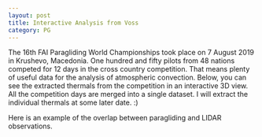 ```yaml
---
layout: post
title: Interactive Analysis from Voss
category: PG
---
```



The 16th FAI Paragliding World Championships took place on 7 August 2019 in Krushevo, Macedonia. One hundred and fifty pilots from 48 nations competed for 12 days in the cross country competition. That means plenty of useful data for the analysis of atmospheric convection. Below, you can see the extracted thermals from the competition in an interactive 3D view. All the competition days are merged into a single dataset. I will extract the individual thermals at some later date. :) 


<style>
  /* @import url({{ site.baseurl }}public/css/bucket.css); */
</style>
<!-- <div id="cesiumContainer" class="fullSize"></div> -->

<div id="cesiumContainer" ></div>
<!-- <div id="loadingOverlay">
  <h1>Loading...</h1>
</div> -->

<div id="toolbar"></div>
<div id='bottomContainer '></div>


Here is an example of the overlap between paragliding and LIDAR observations.


<script>

Cesium.Ion.defaultAccessToken = "eyJhbGciOiJIUzI1NiIsInR5cCI6IkpXVCJ9.eyJqdGkiOiJlNmI4NWRhZS05YzY2LTQ1NmYtYmQwMy0zZmY1N2EzNGI1ZjIiLCJpZCI6MzQ0NzIsImlhdCI6MTYwMDM0NTcxM30.ts9JCT1i27azCt9oix_rMb4hzBhdGBeUdn7tgRHZunU";

const worldTerrain = Cesium.createWorldTerrain({
  requestWaterMask: true,
  requestVertexNormals: true,
});

const viewer = new Cesium.Viewer("cesiumContainer", {
  homeButton: false,
  infoBox: false,
  imageryLayers: true,
  projectionPicker: false,
  geocoder: false,
  sceneModePicker: false,
  terrainProvider: worldTerrain,
  bottomContainer: 'bottomContainer',
  fullscreenElement: 'cesiumContainer',
});

const start = Cesium.JulianDate.fromIso8601("2022-06-06T10:26:16Z");
const stop = Cesium.JulianDate.fromIso8601("2022-06-06T11:00:00Z");
    
viewer.clock.startTime = start.clone();
viewer.clock.stopTime = stop.clone();
viewer.clock.currentTime = start.clone();
viewer.clock.clockRange = Cesium.ClockRange.CLAMPED;
viewer.timeline.zoomTo(start, stop);

const thermal = [{"time":"2022-06-06T10:26:28.000Z","latitude":60.6387166667,"longitude":6.4073,"altitude":629.0,"vario":0.6314818946},{"time":"2022-06-06T10:26:29.000Z","latitude":60.6387333333,"longitude":6.4074333333,"altitude":630.0,"vario":0.7258938849},{"time":"2022-06-06T10:26:30.000Z","latitude":60.6387,"longitude":6.4075833333,"altitude":631.0,"vario":0.8077397356},{"time":"2022-06-06T10:26:31.000Z","latitude":60.63865,"longitude":6.40765,"altitude":632.0,"vario":0.8752869486},{"time":"2022-06-06T10:26:32.000Z","latitude":60.6385666667,"longitude":6.40765,"altitude":633.0,"vario":0.9275178068},{"time":"2022-06-06T10:26:33.000Z","latitude":60.6385,"longitude":6.4076,"altitude":634.0,"vario":0.9638707902},{"time":"2022-06-06T10:26:34.000Z","latitude":60.6384333333,"longitude":6.4074666667,"altitude":635.0,"vario":0.9841243122},{"time":"2022-06-06T10:26:35.000Z","latitude":60.6384,"longitude":6.4073333333,"altitude":636.0,"vario":0.9882796186},{"time":"2022-06-06T10:26:36.000Z","latitude":60.6383833333,"longitude":6.4071833333,"altitude":637.0,"vario":0.9766477189},{"time":"2022-06-06T10:26:37.000Z","latitude":60.6384,"longitude":6.4070333333,"altitude":639.0,"vario":0.9500344114},{"time":"2022-06-06T10:26:38.000Z","latitude":60.6384,"longitude":6.4068666667,"altitude":640.0,"vario":0.9098721787},{"time":"2022-06-06T10:26:39.000Z","latitude":60.6383666667,"longitude":6.40675,"altitude":641.0,"vario":0.8584201819},{"time":"2022-06-06T10:26:40.000Z","latitude":60.6383166667,"longitude":6.4067,"altitude":643.0,"vario":0.7987821071},{"time":"2022-06-06T10:26:41.000Z","latitude":60.63825,"longitude":6.4067,"altitude":643.0,"vario":0.7346594498},{"time":"2022-06-06T10:26:42.000Z","latitude":60.6381833333,"longitude":6.4067666667,"altitude":644.0,"vario":0.6701228786},{"time":"2022-06-06T10:26:43.000Z","latitude":60.6381333333,"longitude":6.40685,"altitude":644.0,"vario":0.6092269123},{"time":"2022-06-06T10:26:44.000Z","latitude":60.6381166667,"longitude":6.4069833333,"altitude":644.0,"vario":0.5555889628},{"time":"2022-06-06T10:26:45.000Z","latitude":60.6381333333,"longitude":6.4071333333,"altitude":645.0,"vario":0.5120731543},{"time":"2022-06-06T10:26:46.000Z","latitude":60.6381666667,"longitude":6.4073,"altitude":645.0,"vario":0.4805423525},{"time":"2022-06-06T10:26:47.000Z","latitude":60.6382333333,"longitude":6.4074333333,"altitude":645.0,"vario":0.4618460979},{"time":"2022-06-06T10:26:48.000Z","latitude":60.6383333333,"longitude":6.4074833333,"altitude":645.0,"vario":0.4559005348},{"time":"2022-06-06T10:26:49.000Z","latitude":60.6384166667,"longitude":6.4074666667,"altitude":646.0,"vario":0.4618708429},{"time":"2022-06-06T10:26:50.000Z","latitude":60.6385,"longitude":6.4073833333,"altitude":646.0,"vario":0.4784546262},{"time":"2022-06-06T10:26:51.000Z","latitude":60.6385666667,"longitude":6.4072666667,"altitude":646.0,"vario":0.5041215073},{"time":"2022-06-06T10:26:52.000Z","latitude":60.6386166667,"longitude":6.4070833333,"altitude":647.0,"vario":0.5373627974},{"time":"2022-06-06T10:26:53.000Z","latitude":60.6386166667,"longitude":6.4069166667,"altitude":648.0,"vario":0.5767919445},{"time":"2022-06-06T10:26:54.000Z","latitude":60.6386,"longitude":6.4067333333,"altitude":648.0,"vario":0.6211440177},{"time":"2022-06-06T10:26:55.000Z","latitude":60.63855,"longitude":6.4066166667,"altitude":649.0,"vario":0.6692211861},{"time":"2022-06-06T10:26:56.000Z","latitude":60.6385,"longitude":6.4065333333,"altitude":649.0,"vario":0.7196944646},{"time":"2022-06-06T10:26:57.000Z","latitude":60.6384333333,"longitude":6.4065166667,"altitude":650.0,"vario":0.77098187},{"time":"2022-06-06T10:26:58.000Z","latitude":60.6383666667,"longitude":6.4065166667,"altitude":651.0,"vario":0.8211498148},{"time":"2022-06-06T10:26:59.000Z","latitude":60.6383166667,"longitude":6.4065833333,"altitude":651.0,"vario":0.8678239869},{"time":"2022-06-06T10:27:00.000Z","latitude":60.6383,"longitude":6.4067166667,"altitude":652.0,"vario":0.9082557844},{"time":"2022-06-06T10:27:01.000Z","latitude":60.6383,"longitude":6.4069,"altitude":654.0,"vario":0.9395509272},{"time":"2022-06-06T10:27:02.000Z","latitude":60.6383166667,"longitude":6.40705,"altitude":655.0,"vario":0.9588704782},{"time":"2022-06-06T10:27:03.000Z","latitude":60.6383666667,"longitude":6.4072,"altitude":656.0,"vario":0.9638026884},{"time":"2022-06-06T10:27:04.000Z","latitude":60.63845,"longitude":6.4073,"altitude":657.0,"vario":0.9527613332},{"time":"2022-06-06T10:27:05.000Z","latitude":60.6385166667,"longitude":6.4073666667,"altitude":658.0,"vario":0.9253356706},{"time":"2022-06-06T10:27:06.000Z","latitude":60.6386,"longitude":6.40735,"altitude":660.0,"vario":0.8826965179},{"time":"2022-06-06T10:27:07.000Z","latitude":60.6386833333,"longitude":6.4072833333,"altitude":661.0,"vario":0.8277130075},{"time":"2022-06-06T10:27:08.000Z","latitude":60.63875,"longitude":6.4071666667,"altitude":662.0,"vario":0.7649613701},{"time":"2022-06-06T10:27:09.000Z","latitude":60.6388,"longitude":6.4070166667,"altitude":663.0,"vario":0.700527666},{"time":"2022-06-06T10:27:10.000Z","latitude":60.6388166667,"longitude":6.4068666667,"altitude":664.0,"vario":0.6415085629},{"time":"2022-06-06T10:27:11.000Z","latitude":60.6388166667,"longitude":6.4067,"altitude":665.0,"vario":0.5953034565},{"time":"2022-06-06T10:27:12.000Z","latitude":60.6388,"longitude":6.4065666667,"altitude":664.0,"vario":0.5687908749},{"time":"2022-06-06T10:27:13.000Z","latitude":60.6387666667,"longitude":6.4064333333,"altitude":664.0,"vario":0.5675699375},{"time":"2022-06-06T10:27:14.000Z","latitude":60.6387166667,"longitude":6.4063333333,"altitude":663.0,"vario":0.5952744394},{"time":"2022-06-06T10:27:15.000Z","latitude":60.63865,"longitude":6.4063,"altitude":663.0,"vario":0.6531442671},{"time":"2022-06-06T10:27:16.000Z","latitude":60.6385833333,"longitude":6.40635,"altitude":664.0,"vario":0.7399309667},{"time":"2022-06-06T10:27:17.000Z","latitude":60.6385666667,"longitude":6.4064666667,"altitude":664.0,"vario":0.8520335604},{"time":"2022-06-06T10:27:18.000Z","latitude":60.6385333333,"longitude":6.4066166667,"altitude":665.0,"vario":0.9839136535},{"time":"2022-06-06T10:27:19.000Z","latitude":60.6385333333,"longitude":6.4067833333,"altitude":666.0,"vario":1.1287209857},{"time":"2022-06-06T10:27:20.000Z","latitude":60.63855,"longitude":6.4069833333,"altitude":667.0,"vario":1.2788987674},{"time":"2022-06-06T10:27:21.000Z","latitude":60.6386,"longitude":6.4071333333,"altitude":668.0,"vario":1.4268603767},{"time":"2022-06-06T10:27:22.000Z","latitude":60.6386666667,"longitude":6.40725,"altitude":670.0,"vario":1.5656589616},{"time":"2022-06-06T10:27:23.000Z","latitude":60.6387666667,"longitude":6.4072833333,"altitude":672.0,"vario":1.689429576},{"time":"2022-06-06T10:27:24.000Z","latitude":60.6388333333,"longitude":6.4072333333,"altitude":675.0,"vario":1.79378834},{"time":"2022-06-06T10:27:25.000Z","latitude":60.6389,"longitude":6.4071166667,"altitude":677.0,"vario":1.8761069652},{"time":"2022-06-06T10:27:26.000Z","latitude":60.63895,"longitude":6.40695,"altitude":679.0,"vario":1.9354967297},{"time":"2022-06-06T10:27:27.000Z","latitude":60.63895,"longitude":6.4067833333,"altitude":682.0,"vario":1.9726549717},{"time":"2022-06-06T10:27:28.000Z","latitude":60.63895,"longitude":6.4066333333,"altitude":684.0,"vario":1.9895624343},{"time":"2022-06-06T10:27:29.000Z","latitude":60.6389166667,"longitude":6.4064833333,"altitude":686.0,"vario":1.989032133},{"time":"2022-06-06T10:27:30.000Z","latitude":60.6388666667,"longitude":6.40635,"altitude":688.0,"vario":1.9742825459},{"time":"2022-06-06T10:27:31.000Z","latitude":60.6388166667,"longitude":6.4062833333,"altitude":690.0,"vario":1.9484365283},{"time":"2022-06-06T10:27:32.000Z","latitude":60.63875,"longitude":6.4063333333,"altitude":692.0,"vario":1.914108677},{"time":"2022-06-06T10:27:33.000Z","latitude":60.6386833333,"longitude":6.4064333333,"altitude":694.0,"vario":1.8731862237},{"time":"2022-06-06T10:27:34.000Z","latitude":60.6386666667,"longitude":6.4065833333,"altitude":696.0,"vario":1.8267103198},{"time":"2022-06-06T10:27:35.000Z","latitude":60.6386666667,"longitude":6.4067666667,"altitude":697.0,"vario":1.7749943018},{"time":"2022-06-06T10:27:36.000Z","latitude":60.6386833333,"longitude":6.4069333333,"altitude":699.0,"vario":1.7179208252},{"time":"2022-06-06T10:27:37.000Z","latitude":60.63875,"longitude":6.4070833333,"altitude":701.0,"vario":1.6554398828},{"time":"2022-06-06T10:27:38.000Z","latitude":60.6388333333,"longitude":6.4072333333,"altitude":703.0,"vario":1.5880526537},{"time":"2022-06-06T10:27:39.000Z","latitude":60.6389166667,"longitude":6.4073166667,"altitude":704.0,"vario":1.5173120472},{"time":"2022-06-06T10:27:40.000Z","latitude":60.639,"longitude":6.4073333333,"altitude":706.0,"vario":1.4462008074},{"time":"2022-06-06T10:27:41.000Z","latitude":60.6390833333,"longitude":6.40725,"altitude":708.0,"vario":1.3790835334},{"time":"2022-06-06T10:27:42.000Z","latitude":60.6391333333,"longitude":6.4071166667,"altitude":710.0,"vario":1.3213966307},{"time":"2022-06-06T10:27:43.000Z","latitude":60.6391666667,"longitude":6.4069,"altitude":712.0,"vario":1.2790305195},{"time":"2022-06-06T10:27:44.000Z","latitude":60.6391833333,"longitude":6.4066666667,"altitude":712.0,"vario":1.2573857213},{"time":"2022-06-06T10:27:45.000Z","latitude":60.6391833333,"longitude":6.4064333333,"altitude":711.0,"vario":1.2604616197},{"time":"2022-06-06T10:27:46.000Z","latitude":60.6391666667,"longitude":6.4062333333,"altitude":711.0,"vario":1.2901484646},{"time":"2022-06-06T10:27:47.000Z","latitude":60.6391333333,"longitude":6.4060833333,"altitude":712.0,"vario":1.3457702493},{"time":"2022-06-06T10:27:48.000Z","latitude":60.6390833333,"longitude":6.40595,"altitude":713.0,"vario":1.4241892358},{"time":"2022-06-06T10:27:49.000Z","latitude":60.6390166667,"longitude":6.40585,"altitude":715.0,"vario":1.5202034932},{"time":"2022-06-06T10:27:50.000Z","latitude":60.6389666667,"longitude":6.4057833333,"altitude":716.0,"vario":1.6272433011},{"time":"2022-06-06T10:27:51.000Z","latitude":60.6388833333,"longitude":6.4057833333,"altitude":719.0,"vario":1.7383175274},{"time":"2022-06-06T10:27:52.000Z","latitude":60.6388166667,"longitude":6.4058166667,"altitude":721.0,"vario":1.8467620106},{"time":"2022-06-06T10:27:53.000Z","latitude":60.6387666667,"longitude":6.40585,"altitude":722.0,"vario":1.9468361879},{"time":"2022-06-06T10:27:54.000Z","latitude":60.6387,"longitude":6.40595,"altitude":725.0,"vario":2.0341086771},{"time":"2022-06-06T10:27:55.000Z","latitude":60.63865,"longitude":6.4060833333,"altitude":727.0,"vario":2.1055692418},{"time":"2022-06-06T10:27:56.000Z","latitude":60.6386333333,"longitude":6.40625,"altitude":730.0,"vario":2.1595604858},{"time":"2022-06-06T10:27:57.000Z","latitude":60.6386666667,"longitude":6.4064333333,"altitude":732.0,"vario":2.1956183799},{"time":"2022-06-06T10:27:58.000Z","latitude":60.6387166667,"longitude":6.4066,"altitude":735.0,"vario":2.2142626125},{"time":"2022-06-06T10:27:59.000Z","latitude":60.6388,"longitude":6.4067666667,"altitude":737.0,"vario":2.2167713265},{"time":"2022-06-06T10:28:00.000Z","latitude":60.6388666667,"longitude":6.4068666667,"altitude":739.0,"vario":2.2049717},{"time":"2022-06-06T10:28:01.000Z","latitude":60.6389333333,"longitude":6.4069333333,"altitude":742.0,"vario":2.1810664251},{"time":"2022-06-06T10:28:02.000Z","latitude":60.6390166667,"longitude":6.4069833333,"altitude":744.0,"vario":2.1474453878},{"time":"2022-06-06T10:28:03.000Z","latitude":60.6391,"longitude":6.407,"altitude":746.0,"vario":2.1064741269},{"time":"2022-06-06T10:28:04.000Z","latitude":60.6391833333,"longitude":6.4069666667,"altitude":749.0,"vario":2.0602495973},{"time":"2022-06-06T10:28:05.000Z","latitude":60.6392833333,"longitude":6.4068833333,"altitude":751.0,"vario":2.0103587057},{"time":"2022-06-06T10:28:06.000Z","latitude":60.6393333333,"longitude":6.40675,"altitude":752.0,"vario":1.9576807014},{"time":"2022-06-06T10:28:07.000Z","latitude":60.6393666667,"longitude":6.4065666667,"altitude":754.0,"vario":1.9023121046},{"time":"2022-06-06T10:28:08.000Z","latitude":60.6393666667,"longitude":6.40635,"altitude":755.0,"vario":1.8436394966},{"time":"2022-06-06T10:28:09.000Z","latitude":60.6393333333,"longitude":6.40615,"altitude":758.0,"vario":1.7805724213},{"time":"2022-06-06T10:28:10.000Z","latitude":60.6392666667,"longitude":6.4059833333,"altitude":760.0,"vario":1.711974441},{"time":"2022-06-06T10:28:11.000Z","latitude":60.6391833333,"longitude":6.4058833333,"altitude":761.0,"vario":1.6371490563},{"time":"2022-06-06T10:28:12.000Z","latitude":60.6391,"longitude":6.40585,"altitude":763.0,"vario":1.5564144258},{"time":"2022-06-06T10:28:13.000Z","latitude":60.6390333333,"longitude":6.4059,"altitude":765.0,"vario":1.4715133382},{"time":"2022-06-06T10:28:14.000Z","latitude":60.6389833333,"longitude":6.4060333333,"altitude":767.0,"vario":1.3856595908},{"time":"2022-06-06T10:28:15.000Z","latitude":60.63895,"longitude":6.4061666667,"altitude":769.0,"vario":1.3034878332},{"time":"2022-06-06T10:28:16.000Z","latitude":60.6389666667,"longitude":6.4063166667,"altitude":770.0,"vario":1.2305044968},{"time":"2022-06-06T10:28:17.000Z","latitude":60.639,"longitude":6.4064666667,"altitude":771.0,"vario":1.1722896184},{"time":"2022-06-06T10:28:18.000Z","latitude":60.63905,"longitude":6.4065833333,"altitude":771.0,"vario":1.1337179693},{"time":"2022-06-06T10:28:19.000Z","latitude":60.6391333333,"longitude":6.4066166667,"altitude":771.0,"vario":1.1181502233},{"time":"2022-06-06T10:28:20.000Z","latitude":60.6392166667,"longitude":6.4065666667,"altitude":771.0,"vario":1.1269236207},{"time":"2022-06-06T10:28:21.000Z","latitude":60.6392666667,"longitude":6.4065,"altitude":772.0,"vario":1.1591724604},{"time":"2022-06-06T10:28:22.000Z","latitude":60.6393333333,"longitude":6.4064833333,"altitude":773.0,"vario":1.2121100103},{"time":"2022-06-06T10:28:23.000Z","latitude":60.6394166667,"longitude":6.40645,"altitude":774.0,"vario":1.2815537038},{"time":"2022-06-06T10:28:24.000Z","latitude":60.6394833333,"longitude":6.4064,"altitude":776.0,"vario":1.3626003907},{"time":"2022-06-06T10:28:25.000Z","latitude":60.63955,"longitude":6.4063,"altitude":777.0,"vario":1.4503941723},{"time":"2022-06-06T10:28:26.000Z","latitude":60.6396,"longitude":6.4061666667,"altitude":779.0,"vario":1.5407414627},{"time":"2022-06-06T10:28:27.000Z","latitude":60.6396166667,"longitude":6.4060166667,"altitude":781.0,"vario":1.6304285301},{"time":"2022-06-06T10:28:28.000Z","latitude":60.6396333333,"longitude":6.4058666667,"altitude":783.0,"vario":1.7174120254},{"time":"2022-06-06T10:28:29.000Z","latitude":60.6396,"longitude":6.4057,"altitude":784.0,"vario":1.8006596154},{"time":"2022-06-06T10:28:30.000Z","latitude":60.6395666667,"longitude":6.4055333333,"altitude":786.0,"vario":1.8799217828},{"time":"2022-06-06T10:28:31.000Z","latitude":60.6395,"longitude":6.4054333333,"altitude":788.0,"vario":1.955441619},{"time":"2022-06-06T10:28:32.000Z","latitude":60.6394166667,"longitude":6.4054,"altitude":790.0,"vario":2.027572339},{"time":"2022-06-06T10:28:33.000Z","latitude":60.63935,"longitude":6.4054833333,"altitude":792.0,"vario":2.096616375},{"time":"2022-06-06T10:28:34.000Z","latitude":60.6393166667,"longitude":6.4056166667,"altitude":795.0,"vario":2.1626385365},{"time":"2022-06-06T10:28:35.000Z","latitude":60.6393166667,"longitude":6.4057833333,"altitude":796.0,"vario":2.2254295809},{"time":"2022-06-06T10:28:36.000Z","latitude":60.63935,"longitude":6.4059333333,"altitude":799.0,"vario":2.2845768384},{"time":"2022-06-06T10:28:37.000Z","latitude":60.6394,"longitude":6.4060666667,"altitude":801.0,"vario":2.3395216281},{"time":"2022-06-06T10:28:38.000Z","latitude":60.6394666667,"longitude":6.4061166667,"altitude":803.0,"vario":2.3896889689},{"time":"2022-06-06T10:28:39.000Z","latitude":60.6395333333,"longitude":6.4060666667,"altitude":806.0,"vario":2.4346383863},{"time":"2022-06-06T10:28:40.000Z","latitude":60.6396,"longitude":6.4059333333,"altitude":809.0,"vario":2.4741267545},{"time":"2022-06-06T10:28:41.000Z","latitude":60.63965,"longitude":6.40575,"altitude":812.0,"vario":2.5081355347},{"time":"2022-06-06T10:28:42.000Z","latitude":60.6396666667,"longitude":6.4055666667,"altitude":814.0,"vario":2.5368375499},{"time":"2022-06-06T10:28:43.000Z","latitude":60.6396333333,"longitude":6.4054,"altitude":816.0,"vario":2.5604752113},{"time":"2022-06-06T10:28:44.000Z","latitude":60.6395833333,"longitude":6.4052666667,"altitude":819.0,"vario":2.5792188198},{"time":"2022-06-06T10:28:45.000Z","latitude":60.6395166667,"longitude":6.4051666667,"altitude":822.0,"vario":2.5931058539},{"time":"2022-06-06T10:28:46.000Z","latitude":60.6394333333,"longitude":6.4050833333,"altitude":824.0,"vario":2.6018928944},{"time":"2022-06-06T10:28:47.000Z","latitude":60.6393666667,"longitude":6.4050666667,"altitude":827.0,"vario":2.6050491997},{"time":"2022-06-06T10:28:48.000Z","latitude":60.6392833333,"longitude":6.4051166667,"altitude":829.0,"vario":2.6018237837},{"time":"2022-06-06T10:28:49.000Z","latitude":60.6392,"longitude":6.4051833333,"altitude":833.0,"vario":2.5912613879},{"time":"2022-06-06T10:28:50.000Z","latitude":60.6391333333,"longitude":6.4052833333,"altitude":835.0,"vario":2.5723322326},{"time":"2022-06-06T10:28:51.000Z","latitude":60.6390833333,"longitude":6.4054,"altitude":838.0,"vario":2.5440729686},{"time":"2022-06-06T10:28:52.000Z","latitude":60.6390833333,"longitude":6.4055333333,"altitude":840.0,"vario":2.505773945},{"time":"2022-06-06T10:28:53.000Z","latitude":60.6390833333,"longitude":6.4057333333,"altitude":843.0,"vario":2.4571775419},{"time":"2022-06-06T10:28:54.000Z","latitude":60.6391333333,"longitude":6.40585,"altitude":846.0,"vario":2.3988114445},{"time":"2022-06-06T10:28:55.000Z","latitude":60.6391833333,"longitude":6.40595,"altitude":848.0,"vario":2.3322944945},{"time":"2022-06-06T10:28:56.000Z","latitude":60.6392333333,"longitude":6.406,"altitude":850.0,"vario":2.2604850991},{"time":"2022-06-06T10:28:57.000Z","latitude":60.6393,"longitude":6.406,"altitude":853.0,"vario":2.1876849938},{"time":"2022-06-06T10:28:58.000Z","latitude":60.6393833333,"longitude":6.4059333333,"altitude":856.0,"vario":2.1195395344},{"time":"2022-06-06T10:28:59.000Z","latitude":60.63945,"longitude":6.4058333333,"altitude":858.0,"vario":2.0625953682},{"time":"2022-06-06T10:29:00.000Z","latitude":60.6395166667,"longitude":6.4057,"altitude":860.0,"vario":2.023669857},{"time":"2022-06-06T10:29:01.000Z","latitude":60.63955,"longitude":6.4055,"altitude":861.0,"vario":2.0089885415},{"time":"2022-06-06T10:29:02.000Z","latitude":60.6395666667,"longitude":6.4053,"altitude":862.0,"vario":2.0232345146},{"time":"2022-06-06T10:29:03.000Z","latitude":60.6395166667,"longitude":6.4051,"altitude":863.0,"vario":2.0687687397},{"time":"2022-06-06T10:29:04.000Z","latitude":60.6394666667,"longitude":6.4049333333,"altitude":864.0,"vario":2.1451390794},{"time":"2022-06-06T10:29:05.000Z","latitude":60.6394,"longitude":6.4048666667,"altitude":865.0,"vario":2.2489328157},{"time":"2022-06-06T10:29:06.000Z","latitude":60.6393166667,"longitude":6.4048666667,"altitude":868.0,"vario":2.3741870999},{"time":"2022-06-06T10:29:07.000Z","latitude":60.63925,"longitude":6.40495,"altitude":870.0,"vario":2.5131273092},{"time":"2022-06-06T10:29:08.000Z","latitude":60.6391833333,"longitude":6.4050666667,"altitude":873.0,"vario":2.6571545941},{"time":"2022-06-06T10:29:09.000Z","latitude":60.63915,"longitude":6.4051833333,"altitude":876.0,"vario":2.7979050996},{"time":"2022-06-06T10:29:10.000Z","latitude":60.6391333333,"longitude":6.4053,"altitude":879.0,"vario":2.9282486827},{"time":"2022-06-06T10:29:11.000Z","latitude":60.63915,"longitude":6.4054333333,"altitude":883.0,"vario":3.0429435777},{"time":"2022-06-06T10:29:12.000Z","latitude":60.6391833333,"longitude":6.4055833333,"altitude":887.0,"vario":3.1390321885},{"time":"2022-06-06T10:29:13.000Z","latitude":60.6392333333,"longitude":6.4057,"altitude":891.0,"vario":3.2158579115},{"time":"2022-06-06T10:29:14.000Z","latitude":60.6393,"longitude":6.40575,"altitude":893.0,"vario":3.2747048882},{"time":"2022-06-06T10:29:15.000Z","latitude":60.6393833333,"longitude":6.4057333333,"altitude":897.0,"vario":3.3183493701},{"time":"2022-06-06T10:29:16.000Z","latitude":60.6394666667,"longitude":6.40565,"altitude":901.0,"vario":3.3503341551},{"time":"2022-06-06T10:29:17.000Z","latitude":60.6395333333,"longitude":6.4055,"altitude":904.0,"vario":3.3743089183},{"time":"2022-06-06T10:29:18.000Z","latitude":60.6395666667,"longitude":6.4053166667,"altitude":907.0,"vario":3.3934691038},{"time":"2022-06-06T10:29:19.000Z","latitude":60.63955,"longitude":6.4051166667,"altitude":910.0,"vario":3.4100695927},{"time":"2022-06-06T10:29:20.000Z","latitude":60.6395,"longitude":6.4049666667,"altitude":914.0,"vario":3.425116762},{"time":"2022-06-06T10:29:21.000Z","latitude":60.6394333333,"longitude":6.4048666667,"altitude":917.0,"vario":3.4382897086},{"time":"2022-06-06T10:29:22.000Z","latitude":60.6393666667,"longitude":6.4048,"altitude":921.0,"vario":3.4480050556},{"time":"2022-06-06T10:29:23.000Z","latitude":60.6392666667,"longitude":6.4048,"altitude":923.0,"vario":3.4516542753},{"time":"2022-06-06T10:29:24.000Z","latitude":60.6392,"longitude":6.4048666667,"altitude":927.0,"vario":3.4460735852},{"time":"2022-06-06T10:29:25.000Z","latitude":60.6391666667,"longitude":6.4049666667,"altitude":932.0,"vario":3.4280910912},{"time":"2022-06-06T10:29:26.000Z","latitude":60.63915,"longitude":6.4051166667,"altitude":935.0,"vario":3.395139613},{"time":"2022-06-06T10:29:27.000Z","latitude":60.63915,"longitude":6.4052666667,"altitude":938.0,"vario":3.3459502395},{"time":"2022-06-06T10:29:28.000Z","latitude":60.6391666667,"longitude":6.4054,"altitude":942.0,"vario":3.2810269795},{"time":"2022-06-06T10:29:29.000Z","latitude":60.6392166667,"longitude":6.4054833333,"altitude":946.0,"vario":3.2029575702},{"time":"2022-06-06T10:29:30.000Z","latitude":60.6392666667,"longitude":6.4055333333,"altitude":950.0,"vario":3.1164527148},{"time":"2022-06-06T10:29:31.000Z","latitude":60.63935,"longitude":6.4055333333,"altitude":954.0,"vario":3.027900598},{"time":"2022-06-06T10:29:32.000Z","latitude":60.6394333333,"longitude":6.4054833333,"altitude":956.0,"vario":2.9446506415},{"time":"2022-06-06T10:29:33.000Z","latitude":60.6395,"longitude":6.4053833333,"altitude":959.0,"vario":2.8739911738},{"time":"2022-06-06T10:29:34.000Z","latitude":60.6395666667,"longitude":6.4052166667,"altitude":961.0,"vario":2.822091134},{"time":"2022-06-06T10:29:35.000Z","latitude":60.6396,"longitude":6.4050166667,"altitude":962.0,"vario":2.7930133277},{"time":"2022-06-06T10:29:36.000Z","latitude":60.6395833333,"longitude":6.4048333333,"altitude":964.0,"vario":2.7881162024},{"time":"2022-06-06T10:29:37.000Z","latitude":60.6395333333,"longitude":6.4046666667,"altitude":966.0,"vario":2.8059370347},{"time":"2022-06-06T10:29:38.000Z","latitude":60.6394666667,"longitude":6.40455,"altitude":969.0,"vario":2.8424399069},{"time":"2022-06-06T10:29:39.000Z","latitude":60.6393833333,"longitude":6.4045,"altitude":972.0,"vario":2.8917661569},{"time":"2022-06-06T10:29:40.000Z","latitude":60.6393,"longitude":6.4044666667,"altitude":975.0,"vario":2.9471954815},{"time":"2022-06-06T10:29:41.000Z","latitude":60.6392166667,"longitude":6.4044333333,"altitude":978.0,"vario":3.0021542268},{"time":"2022-06-06T10:29:42.000Z","latitude":60.63915,"longitude":6.4044,"altitude":982.0,"vario":3.0509859039},{"time":"2022-06-06T10:29:43.000Z","latitude":60.6391,"longitude":6.4044333333,"altitude":986.0,"vario":3.0895633273},{"time":"2022-06-06T10:29:44.000Z","latitude":60.63905,"longitude":6.4045,"altitude":989.0,"vario":3.1155187968},{"time":"2022-06-06T10:29:45.000Z","latitude":60.639,"longitude":6.4045666667,"altitude":992.0,"vario":3.1281504957},{"time":"2022-06-06T10:29:46.000Z","latitude":60.6389833333,"longitude":6.4047166667,"altitude":995.0,"vario":3.1282644925},{"time":"2022-06-06T10:29:47.000Z","latitude":60.6390166667,"longitude":6.4048666667,"altitude":998.0,"vario":3.1177191656},{"time":"2022-06-06T10:29:48.000Z","latitude":60.6390666667,"longitude":6.4049166667,"altitude":1002.0,"vario":3.0990282269},{"time":"2022-06-06T10:29:49.000Z","latitude":60.63915,"longitude":6.405,"altitude":1005.0,"vario":3.0750564389},{"time":"2022-06-06T10:29:50.000Z","latitude":60.6392333333,"longitude":6.4049833333,"altitude":1008.0,"vario":3.0486256823},{"time":"2022-06-06T10:29:51.000Z","latitude":60.6393166667,"longitude":6.4049166667,"altitude":1011.0,"vario":3.0222257521},{"time":"2022-06-06T10:29:52.000Z","latitude":60.6393833333,"longitude":6.4047833333,"altitude":1014.0,"vario":2.9977756991},{"time":"2022-06-06T10:29:53.000Z","latitude":60.6394166667,"longitude":6.4046,"altitude":1017.0,"vario":2.9763957759},{"time":"2022-06-06T10:29:54.000Z","latitude":60.6394166667,"longitude":6.4044,"altitude":1019.0,"vario":2.9583015672},{"time":"2022-06-06T10:29:55.000Z","latitude":60.6393666667,"longitude":6.4042166667,"altitude":1022.0,"vario":2.9427889559},{"time":"2022-06-06T10:29:56.000Z","latitude":60.6392833333,"longitude":6.4041166667,"altitude":1025.0,"vario":2.9283370251},{"time":"2022-06-06T10:29:57.000Z","latitude":60.6392,"longitude":6.4040666667,"altitude":1028.0,"vario":2.9129254316},{"time":"2022-06-06T10:29:58.000Z","latitude":60.6391333333,"longitude":6.4041333333,"altitude":1031.0,"vario":2.8943974523},{"time":"2022-06-06T10:29:59.000Z","latitude":60.6390833333,"longitude":6.4042,"altitude":1034.0,"vario":2.8709035492},{"time":"2022-06-06T10:30:00.000Z","latitude":60.63905,"longitude":6.4043333333,"altitude":1037.0,"vario":2.8413378175},{"time":"2022-06-06T10:30:01.000Z","latitude":60.6390666667,"longitude":6.4044833333,"altitude":1040.0,"vario":2.8056474462},{"time":"2022-06-06T10:30:02.000Z","latitude":60.6391,"longitude":6.4046,"altitude":1044.0,"vario":2.7649824189},{"time":"2022-06-06T10:30:03.000Z","latitude":60.6391666667,"longitude":6.4046833333,"altitude":1046.0,"vario":2.7216286757},{"time":"2022-06-06T10:30:04.000Z","latitude":60.63925,"longitude":6.40465,"altitude":1049.0,"vario":2.6787129419},{"time":"2022-06-06T10:30:05.000Z","latitude":60.6393333333,"longitude":6.4045666667,"altitude":1052.0,"vario":2.6396581465},{"time":"2022-06-06T10:30:06.000Z","latitude":60.6393833333,"longitude":6.4044,"altitude":1054.0,"vario":2.6076403388},{"time":"2022-06-06T10:30:07.000Z","latitude":60.6394,"longitude":6.4042166667,"altitude":1056.0,"vario":2.5850509597},{"time":"2022-06-06T10:30:08.000Z","latitude":60.6393833333,"longitude":6.40405,"altitude":1058.0,"vario":2.5730358655},{"time":"2022-06-06T10:30:09.000Z","latitude":60.6393333333,"longitude":6.4039,"altitude":1060.0,"vario":2.5713418348},{"time":"2022-06-06T10:30:10.000Z","latitude":60.6392666667,"longitude":6.4037833333,"altitude":1063.0,"vario":2.5783970407},{"time":"2022-06-06T10:30:11.000Z","latitude":60.6391833333,"longitude":6.4037166667,"altitude":1065.0,"vario":2.5916470553},{"time":"2022-06-06T10:30:12.000Z","latitude":60.6391,"longitude":6.4037166667,"altitude":1068.0,"vario":2.608126981},{"time":"2022-06-06T10:30:13.000Z","latitude":60.6390166667,"longitude":6.40375,"altitude":1070.0,"vario":2.625006144},{"time":"2022-06-06T10:30:14.000Z","latitude":60.6389666667,"longitude":6.4038,"altitude":1074.0,"vario":2.6401510373},{"time":"2022-06-06T10:30:15.000Z","latitude":60.6389,"longitude":6.4038833333,"altitude":1077.0,"vario":2.6524440072},{"time":"2022-06-06T10:30:16.000Z","latitude":60.6388833333,"longitude":6.4039833333,"altitude":1080.0,"vario":2.6618320387},{"time":"2022-06-06T10:30:17.000Z","latitude":60.6388666667,"longitude":6.4040833333,"altitude":1082.0,"vario":2.6691190967},{"time":"2022-06-06T10:30:18.000Z","latitude":60.6389166667,"longitude":6.4042166667,"altitude":1085.0,"vario":2.6754851525},{"time":"2022-06-06T10:30:19.000Z","latitude":60.6389666667,"longitude":6.4043,"altitude":1087.0,"vario":2.6818777349},{"time":"2022-06-06T10:30:20.000Z","latitude":60.6390333333,"longitude":6.4043666667,"altitude":1090.0,"vario":2.6883900719},{"time":"2022-06-06T10:30:21.000Z","latitude":60.6391166667,"longitude":6.4043833333,"altitude":1092.0,"vario":2.6938006856},{"time":"2022-06-06T10:30:22.000Z","latitude":60.6392166667,"longitude":6.40435,"altitude":1095.0,"vario":2.6953063963},{"time":"2022-06-06T10:30:23.000Z","latitude":60.6393,"longitude":6.4042333333,"altitude":1097.0,"vario":2.6886272114},{"time":"2022-06-06T10:30:24.000Z","latitude":60.6393666667,"longitude":6.4041,"altitude":1100.0,"vario":2.6684246045},{"time":"2022-06-06T10:30:25.000Z","latitude":60.6393833333,"longitude":6.4039166667,"altitude":1103.0,"vario":2.6290379576},{"time":"2022-06-06T10:30:26.000Z","latitude":60.6394,"longitude":6.4037166667,"altitude":1106.0,"vario":2.5654924883},{"time":"2022-06-06T10:30:27.000Z","latitude":60.6393666667,"longitude":6.4035166667,"altitude":1109.0,"vario":2.4744501769},{"time":"2022-06-06T10:30:28.000Z","latitude":60.63935,"longitude":6.40335,"altitude":1113.0,"vario":2.3551765333},{"time":"2022-06-06T10:30:29.000Z","latitude":60.6392833333,"longitude":6.4032,"altitude":1116.0,"vario":2.210201648},{"time":"2022-06-06T10:30:30.000Z","latitude":60.6392166667,"longitude":6.4031166667,"altitude":1119.0,"vario":2.0454689414},{"time":"2022-06-06T10:30:31.000Z","latitude":60.6391333333,"longitude":6.40305,"altitude":1121.0,"vario":1.8700727549},{"time":"2022-06-06T10:30:32.000Z","latitude":60.6390666667,"longitude":6.40305,"altitude":1123.0,"vario":1.6954411594},{"time":"2022-06-06T10:30:33.000Z","latitude":60.639,"longitude":6.4030666667,"altitude":1125.0,"vario":1.5341387486},{"time":"2022-06-06T10:30:34.000Z","latitude":60.63895,"longitude":6.4031333333,"altitude":1125.0,"vario":1.3983991156},{"time":"2022-06-06T10:30:35.000Z","latitude":60.6389333333,"longitude":6.4032333333,"altitude":1125.0,"vario":1.2987392293},{"time":"2022-06-06T10:30:36.000Z","latitude":60.63895,"longitude":6.4033666667,"altitude":1125.0,"vario":1.242675845},{"time":"2022-06-06T10:30:37.000Z","latitude":60.639,"longitude":6.4035,"altitude":1125.0,"vario":1.2338258593},{"time":"2022-06-06T10:30:38.000Z","latitude":60.6390666667,"longitude":6.4036166667,"altitude":1125.0,"vario":1.2715120719},{"time":"2022-06-06T10:30:39.000Z","latitude":60.6391333333,"longitude":6.4036833333,"altitude":1126.0,"vario":1.3508752446},{"time":"2022-06-06T10:30:40.000Z","latitude":60.6392166667,"longitude":6.4036833333,"altitude":1127.0,"vario":1.4633937343},{"time":"2022-06-06T10:30:41.000Z","latitude":60.6392833333,"longitude":6.40365,"altitude":1128.0,"vario":1.5977217997},{"time":"2022-06-06T10:30:42.000Z","latitude":60.63935,"longitude":6.4035166667,"altitude":1130.0,"vario":1.7408102844},{"time":"2022-06-06T10:30:43.000Z","latitude":60.6394166667,"longitude":6.4033333333,"altitude":1132.0,"vario":1.8790058825},{"time":"2022-06-06T10:30:44.000Z","latitude":60.63945,"longitude":6.40315,"altitude":1134.0,"vario":1.9992354842},{"time":"2022-06-06T10:30:45.000Z","latitude":60.6394833333,"longitude":6.40295,"altitude":1137.0,"vario":2.0900510605},{"time":"2022-06-06T10:30:46.000Z","latitude":60.6395,"longitude":6.4027666667,"altitude":1140.0,"vario":2.142592466},{"time":"2022-06-06T10:30:47.000Z","latitude":60.6395,"longitude":6.4025666667,"altitude":1144.0,"vario":2.1513539342},{"time":"2022-06-06T10:30:48.000Z","latitude":60.6395,"longitude":6.4023666667,"altitude":1146.0,"vario":2.1147513009},{"time":"2022-06-06T10:30:49.000Z","latitude":60.6394666667,"longitude":6.4021833333,"altitude":1149.0,"vario":2.0353923989},{"time":"2022-06-06T10:30:50.000Z","latitude":60.6394166667,"longitude":6.4020333333,"altitude":1152.0,"vario":1.9199399544},{"time":"2022-06-06T10:30:51.000Z","latitude":60.63935,"longitude":6.4019166667,"altitude":1155.0,"vario":1.7786375902},{"time":"2022-06-06T10:30:52.000Z","latitude":60.6392666667,"longitude":6.4018333333,"altitude":1157.0,"vario":1.6243765915},{"time":"2022-06-06T10:30:53.000Z","latitude":60.6392,"longitude":6.40185,"altitude":1159.0,"vario":1.4713765382},{"time":"2022-06-06T10:30:54.000Z","latitude":60.6391666667,"longitude":6.4019166667,"altitude":1160.0,"vario":1.3337629346},{"time":"2022-06-06T10:30:55.000Z","latitude":60.63915,"longitude":6.4020333333,"altitude":1159.0,"vario":1.2240431373},{"time":"2022-06-06T10:30:56.000Z","latitude":60.6391833333,"longitude":6.4021666667,"altitude":1159.0,"vario":1.151848773},{"time":"2022-06-06T10:30:57.000Z","latitude":60.6392166667,"longitude":6.4022666667,"altitude":1158.0,"vario":1.1231344402},{"time":"2022-06-06T10:30:58.000Z","latitude":60.6392833333,"longitude":6.4023333333,"altitude":1159.0,"vario":1.1398436056},{"time":"2022-06-06T10:30:59.000Z","latitude":60.63935,"longitude":6.4023833333,"altitude":1159.0,"vario":1.2001029633},{"time":"2022-06-06T10:31:00.000Z","latitude":60.6394333333,"longitude":6.4024333333,"altitude":1161.0,"vario":1.2988794039},{"time":"2022-06-06T10:31:01.000Z","latitude":60.6395,"longitude":6.40245,"altitude":1162.0,"vario":1.428865659},{"time":"2022-06-06T10:31:02.000Z","latitude":60.6395833333,"longitude":6.4025,"altitude":1163.0,"vario":1.581338965},{"time":"2022-06-06T10:31:03.000Z","latitude":60.6396833333,"longitude":6.40255,"altitude":1165.0,"vario":1.7470568534},{"time":"2022-06-06T10:31:04.000Z","latitude":60.6397833333,"longitude":6.4026,"altitude":1166.0,"vario":1.9169263645},{"time":"2022-06-06T10:31:05.000Z","latitude":60.63985,"longitude":6.4026666667,"altitude":1169.0,"vario":2.0824401914},{"time":"2022-06-06T10:31:06.000Z","latitude":60.6399,"longitude":6.4028,"altitude":1171.0,"vario":2.2360103216},{"time":"2022-06-06T10:31:07.000Z","latitude":60.6399,"longitude":6.40295,"altitude":1174.0,"vario":2.3711414481},{"time":"2022-06-06T10:31:08.000Z","latitude":60.6398833333,"longitude":6.4031166667,"altitude":1176.0,"vario":2.4825655178},{"time":"2022-06-06T10:31:09.000Z","latitude":60.63985,"longitude":6.4032666667,"altitude":1180.0,"vario":2.5663094529},{"time":"2022-06-06T10:31:10.000Z","latitude":60.6397833333,"longitude":6.4033333333,"altitude":1183.0,"vario":2.6197498524},{"time":"2022-06-06T10:31:11.000Z","latitude":60.6397166667,"longitude":6.4032833333,"altitude":1186.0,"vario":2.6416278026},{"time":"2022-06-06T10:31:12.000Z","latitude":60.63965,"longitude":6.4031333333,"altitude":1189.0,"vario":2.6319055631},{"time":"2022-06-06T10:31:13.000Z","latitude":60.6396333333,"longitude":6.40295,"altitude":1193.0,"vario":2.5916599964},{"time":"2022-06-06T10:31:14.000Z","latitude":60.6396333333,"longitude":6.4027333333,"altitude":1195.0,"vario":2.5229772138},{"time":"2022-06-06T10:31:15.000Z","latitude":60.6397,"longitude":6.40255,"altitude":1198.0,"vario":2.4288135741},{"time":"2022-06-06T10:31:16.000Z","latitude":60.6397666667,"longitude":6.4023666667,"altitude":1200.0,"vario":2.3129030267},{"time":"2022-06-06T10:31:17.000Z","latitude":60.6398666667,"longitude":6.4022166667,"altitude":1203.0,"vario":2.1798411684},{"time":"2022-06-06T10:31:18.000Z","latitude":60.6399666667,"longitude":6.4021333333,"altitude":1205.0,"vario":2.0351294303},{"time":"2022-06-06T10:31:19.000Z","latitude":60.6400666667,"longitude":6.4021166667,"altitude":1208.0,"vario":1.8852232822},{"time":"2022-06-06T10:31:20.000Z","latitude":60.6401666667,"longitude":6.4021666667,"altitude":1209.0,"vario":1.7374593564},{"time":"2022-06-06T10:31:21.000Z","latitude":60.6402333333,"longitude":6.40225,"altitude":1211.0,"vario":1.5997998331},{"time":"2022-06-06T10:31:22.000Z","latitude":60.6402833333,"longitude":6.4023666667,"altitude":1213.0,"vario":1.4804096784},{"time":"2022-06-06T10:31:23.000Z","latitude":60.6403166667,"longitude":6.4025,"altitude":1214.0,"vario":1.3869262682},{"time":"2022-06-06T10:31:24.000Z","latitude":60.6403166667,"longitude":6.4026666667,"altitude":1214.0,"vario":1.32576172},{"time":"2022-06-06T10:31:25.000Z","latitude":60.6403,"longitude":6.4028166667,"altitude":1214.0,"vario":1.3013328976},{"time":"2022-06-06T10:31:26.000Z","latitude":60.64025,"longitude":6.40295,"altitude":1214.0,"vario":1.3154826797},{"time":"2022-06-06T10:31:27.000Z","latitude":60.6401833333,"longitude":6.4030166667,"altitude":1215.0,"vario":1.3671932851},{"time":"2022-06-06T10:31:28.000Z","latitude":60.6401,"longitude":6.4030166667,"altitude":1216.0,"vario":1.452576265},{"time":"2022-06-06T10:31:29.000Z","latitude":60.6400333333,"longitude":6.40295,"altitude":1217.0,"vario":1.5651924156},{"time":"2022-06-06T10:31:30.000Z","latitude":60.6399666667,"longitude":6.4028166667,"altitude":1218.0,"vario":1.6966760731},{"time":"2022-06-06T10:31:31.000Z","latitude":60.6399333333,"longitude":6.40265,"altitude":1220.0,"vario":1.8374894816},{"time":"2022-06-06T10:31:32.000Z","latitude":60.6399166667,"longitude":6.4024833333,"altitude":1223.0,"vario":1.9775998172},{"time":"2022-06-06T10:31:33.000Z","latitude":60.6399166667,"longitude":6.4023,"altitude":1225.0,"vario":2.1072349295},{"time":"2022-06-06T10:31:34.000Z","latitude":60.6399333333,"longitude":6.4021166667,"altitude":1227.0,"vario":2.2175467248},{"time":"2022-06-06T10:31:35.000Z","latitude":60.64,"longitude":6.40195,"altitude":1230.0,"vario":2.3010413279},{"time":"2022-06-06T10:31:36.000Z","latitude":60.6400666667,"longitude":6.4018,"altitude":1233.0,"vario":2.3520742811},{"time":"2022-06-06T10:31:37.000Z","latitude":60.64015,"longitude":6.4017333333,"altitude":1236.0,"vario":2.3672288302},{"time":"2022-06-06T10:31:38.000Z","latitude":60.6402333333,"longitude":6.4017666667,"altitude":1239.0,"vario":2.3455687896},{"time":"2022-06-06T10:31:39.000Z","latitude":60.6403,"longitude":6.4018333333,"altitude":1242.0,"vario":2.2888561422},{"time":"2022-06-06T10:31:40.000Z","latitude":60.6403666667,"longitude":6.4019333333,"altitude":1245.0,"vario":2.2015469692},{"time":"2022-06-06T10:31:41.000Z","latitude":60.6404333333,"longitude":6.4020166667,"altitude":1248.0,"vario":2.0905220052},{"time":"2022-06-06T10:31:42.000Z","latitude":60.6404833333,"longitude":6.4021166667,"altitude":1250.0,"vario":1.9645667506},{"time":"2022-06-06T10:31:43.000Z","latitude":60.6405333333,"longitude":6.4022333333,"altitude":1253.0,"vario":1.8336257767},{"time":"2022-06-06T10:31:44.000Z","latitude":60.6405333333,"longitude":6.4024166667,"altitude":1254.0,"vario":1.7078017856},{"time":"2022-06-06T10:31:45.000Z","latitude":60.6405,"longitude":6.4026,"altitude":1255.0,"vario":1.5963846316},{"time":"2022-06-06T10:31:46.000Z","latitude":60.64045,"longitude":6.40275,"altitude":1255.0,"vario":1.5069312846},{"time":"2022-06-06T10:31:47.000Z","latitude":60.6403666667,"longitude":6.4028166667,"altitude":1255.0,"vario":1.4446184525},{"time":"2022-06-06T10:31:48.000Z","latitude":60.6403166667,"longitude":6.4027833333,"altitude":1256.0,"vario":1.4118928618},{"time":"2022-06-06T10:31:49.000Z","latitude":60.6402666667,"longitude":6.4026833333,"altitude":1258.0,"vario":1.4083696362},{"time":"2022-06-06T10:31:50.000Z","latitude":60.6402166667,"longitude":6.40255,"altitude":1259.0,"vario":1.4309413013},{"time":"2022-06-06T10:31:51.000Z","latitude":60.6401666667,"longitude":6.4024,"altitude":1260.0,"vario":1.4740354137},{"time":"2022-06-06T10:31:52.000Z","latitude":60.6401333333,"longitude":6.4022166667,"altitude":1262.0,"vario":1.5299520532},{"time":"2022-06-06T10:31:53.000Z","latitude":60.6401333333,"longitude":6.4020166667,"altitude":1263.0,"vario":1.5892247582},{"time":"2022-06-06T10:31:54.000Z","latitude":60.6401666667,"longitude":6.4018,"altitude":1264.0,"vario":1.6410891637},{"time":"2022-06-06T10:31:55.000Z","latitude":60.6402333333,"longitude":6.4016,"altitude":1266.0,"vario":1.6741442871},{"time":"2022-06-06T10:31:56.000Z","latitude":60.6403166667,"longitude":6.4014666667,"altitude":1267.0,"vario":1.6773560412},{"time":"2022-06-06T10:31:57.000Z","latitude":60.6404166667,"longitude":6.4014,"altitude":1270.0,"vario":1.6412541886},{"time":"2022-06-06T10:31:58.000Z","latitude":60.6405,"longitude":6.4014,"altitude":1273.0,"vario":1.5592220412},{"time":"2022-06-06T10:31:59.000Z","latitude":60.64055,"longitude":6.4014,"altitude":1276.0,"vario":1.4286431639},{"time":"2022-06-06T10:32:00.000Z","latitude":60.6406,"longitude":6.4013833333,"altitude":1279.0,"vario":1.2516763649},{"time":"2022-06-06T10:32:01.000Z","latitude":60.64065,"longitude":6.4013166667,"altitude":1282.0,"vario":1.0353915732},{"time":"2022-06-06T10:32:02.000Z","latitude":60.6407166667,"longitude":6.4012666667,"altitude":1284.0,"vario":0.7910861862},{"time":"2022-06-06T10:32:03.000Z","latitude":60.6408166667,"longitude":6.4012333333,"altitude":1285.0,"vario":0.5329699445},{"time":"2022-06-06T10:32:04.000Z","latitude":60.6409166667,"longitude":6.4012166667,"altitude":1284.0,"vario":0.2763947235},{"time":"2022-06-06T10:32:05.000Z","latitude":60.6410166667,"longitude":6.4012333333,"altitude":1282.0,"vario":0.0358934204}];

const positionProperty = new Cesium.SampledPositionProperty();
const sizeProperty = new Cesium.SampledProperty(Number);
const colorProperty = new Cesium.SampledProperty(Cesium.Color);


for (let i = 0; i < thermal.length; i++) {
      const dataPoint = thermal[i];

      // Declare the time for this individual sample and store it in a new JulianDate instance.
      const time = dataPoint.time;
      const position = Cesium.Cartesian3.fromDegrees(dataPoint.longitude, dataPoint.latitude, dataPoint.altitude);
      // Store the position along with its timestamp.
      // Here we add the positions all upfront, but these can be added at run-time as samples are received from a server.
      positionProperty.addSample(time, position);
      sizeProperty.addSample(time, 10 * dataPoint.vario);
      colorProperty.addSample(time, Cesium.Color.multiplyByScalar( Cesium.Color.RED, dataPoint.vario/3.0, new Cesium.Color() ) );
/*
      viewer.entities.add({
        description: `Location: (${dataPoint.longitude}, ${dataPoint.latitude}, ${dataPoint.height})`,
        position: position,
        point: { pixelSize: 10 * dataPoint.vario, color: Cesium.Color.multiplyByScalar( Cesium.Color.RED, dataPoint.vario/3.0, new Cesium.Color() ) }
      });
*/
    }

var redBall = 
    viewer.entities.add({
        description: `Thermal ball`,
        position: positionProperty,
        point: { pixelSize: sizeProperty, color: colorProperty  }
      });

function createROIfromRotation(position,  rotation, length) {
  // position: Cartographic - {latitude, longitude, altitude})
  // rotation: HeadingPitchRoll - {heading, pitch, roll}

  // Based on answer found here:
  // https://stackoverflow.com/questions/58021985/create-a-point-in-a-direction-in-cesiumjs

    var cartesianPosition = Cesium.Ellipsoid.WGS84.cartographicToCartesian(position);

    rotation.heading = rotation.heading - Cesium.Math.toRadians(90);
    var referenceFrame1 = Cesium.Transforms.headingPitchRollQuaternion(cartesianPosition, rotation);
    var rotationMatrix = Cesium.Matrix3.fromQuaternion(referenceFrame1, new Cesium.Matrix3());
    var rotationScaled = Cesium.Matrix3.multiplyByVector(rotationMatrix, new Cesium.Cartesian3(length, 0, 0), new Cesium.Cartesian3());
    var roiPos = Cesium.Cartesian3.add(cartesianPosition, rotationScaled, new Cesium.Cartesian3());
    return Cesium.Ellipsoid.WGS84.cartesianToCartographic(roiPos);
}

function getEndpoint(lidar_scan, range) {
  return createROIfromRotation(
    Cesium.Cartographic.fromDegrees(
      lidar_scan.longitude, 
      lidar_scan.latitude, 
      lidar_scan.altitude), 
    new Cesium.HeadingPitchRoll(
      Cesium.Math.toRadians(lidar_scan.azimuth), 0, 0), range
  );
}

function makeBilboardForScan(viewer, lidar_scan) {
  
  var endRange = lidar_scan.im_width * lidar_scan.px_to_m - lidar_scan.start_offset;
  
  var endpoint = getEndpoint(lidar_scan, endRange);
  var startpoint = getEndpoint(lidar_scan, - lidar_scan.start_offset);
  
  var bottom = lidar_scan.altitude - lidar_scan.start_height;
  var top = lidar_scan.im_height * lidar_scan.px_to_m + bottom;
  
  return viewer.entities.add({
  name: "SCAN " + lidar_scan.lidar_id + lidar_scan.azimuth ,
  wall: {
    positions: Cesium.Cartesian3.fromDegreesArrayHeights([
      Cesium.Math.toDegrees(startpoint.longitude),
      Cesium.Math.toDegrees(startpoint.latitude),
      top,
      Cesium.Math.toDegrees(endpoint.longitude),
      Cesium.Math.toDegrees(endpoint.latitude),
      top,
    ]),
    minimumHeights: [bottom, bottom],
    material: new Cesium.ImageMaterialProperty({
     'image': 'http://158.39.77.131/public/test/' + lidar_scan.name + '/' + lidar_scan.filename,
     'color': Cesium.Color.WHITE.withAlpha(0.5)
    })
  },
});
}

var lidar_scan = {
  "name": "wls34", 
  "start_time": "2022-06-06T10:26:16Z", 
  "azimuth": 226.2, 
  "latitude": 60.648509, 
  "longitude": 6.426781, 
  "altitude": 163.8, 
  "filename": "radial_vel_wls34_22-06-06_10-26-16.png", 
  "im_width": 1258, 
  "im_height": 1127, 
  "px_to_m": 3.52689, 
  "start_offset": 75 * 3.52689,
  "start_height": 50 * 3.52689
};

var scan_37 = {
  "name": "wls37", 
  "start_time": "2022-06-06T10:26:12Z", 
  "azimuth": 46.14, 
  "latitude": 60.626648, 
  "longitude": 6.380351, 
  "altitude": 226.4, 
  "filename": "radial_vel_wls37_22-06-06_10-26-12.png", 
  "im_width": 1278, 
  "im_height": 1152, 
  "px_to_m": 3.489, 
  "start_offset": 66 * 3.489,
  "start_height": 60 * 3.489
};


const wls37 = [
  {"name": "wls34", "start_time": "2022-06-06T10:26:16Z", "azimuth": 226.2, "latitude": 60.648509, "longitude": 6.426781, "altitude": 163.8, "filename": "radial_vel_wls34_22-06-06_10-26-16.png", "im_width": 1258, "im_height": 1127, "px_to_m": 3.52689, "start_offset": 264.51675, "start_height": 222.19406999999998}, 
  {"name": "wls34", "start_time": "2022-06-06T10:27:38Z", "azimuth": 226.2, "latitude": 60.648509, "longitude": 6.426781, "altitude": 163.8, "filename": "radial_vel_wls34_22-06-06_10-27-38.png", "im_width": 1258, "im_height": 1127, "px_to_m": 3.52689, "start_offset": 264.51675, "start_height": 222.19406999999998}, 
  {"name": "wls34", "start_time": "2022-06-06T10:28:59Z", "azimuth": 226.2, "latitude": 60.648509, "longitude": 6.426781, "altitude": 163.8, "filename": "radial_vel_wls34_22-06-06_10-28-59.png", "im_width": 1258, "im_height": 1135, "px_to_m": 3.52689 / 1.03709849, "start_offset": 120.51675, "start_height": 222.19406999999998}, 
  {"name": "wls34", "start_time": "2022-06-06T10:30:22Z", "azimuth": 226.2, "latitude": 60.648509, "longitude": 6.426781, "altitude": 163.8, "filename": "radial_vel_wls34_22-06-06_10-30-22.png", "im_width": 1258, "im_height": 1127, "px_to_m": 3.52689, "start_offset": 264.51675, "start_height": 222.19406999999998}, 
  {"name": "wls34", "start_time": "2022-06-06T10:31:44Z", "azimuth": 226.2, "latitude": 60.648509, "longitude": 6.426781, "altitude": 163.8, "filename": "radial_vel_wls34_22-06-06_10-31-44.png", "im_width": 1258, "im_height": 1127, "px_to_m": 3.52689, "start_offset": 264.51675, "start_height": 222.19406999999998}];

const wls34 = [
  {"name": "wls37", "start_time": "2022-06-06T10:26:12Z", "azimuth": 46.14, "latitude": 60.626648, "longitude": 6.380351, "altitude": 226.4, "filename": "radial_vel_wls37_22-06-06_10-26-12.png", "im_width": 1278, "im_height": 1152, "px_to_m": 3.489, "start_offset": 230.274, "start_height": 272.142}, 
  {"name": "wls37", "start_time": "2022-06-06T10:27:37Z", "azimuth": 46.14, "latitude": 60.626648, "longitude": 6.380351, "altitude": 226.4, "filename": "radial_vel_wls37_22-06-06_10-27-37.png", "im_width": 1278, "im_height": 1152, "px_to_m": 3.489, "start_offset": 230.274, "start_height": 272.142}, 
  {"name": "wls37", "start_time": "2022-06-06T10:29:03Z", "azimuth": 46.14, "latitude": 60.626648, "longitude": 6.380351, "altitude": 226.4, "filename": "radial_vel_wls37_22-06-06_10-29-03.png", "im_width": 1258, "im_height": 1046, "px_to_m": 3.489 / 1.019, "start_offset": 95.274, "start_height": 272.142}, 
  {"name": "wls37", "start_time": "2022-06-06T10:30:28Z", "azimuth": 46.14, "latitude": 60.626648, "longitude": 6.380351, "altitude": 226.4, "filename": "radial_vel_wls37_22-06-06_10-30-28.png", "im_width": 1278, "im_height": 1152, "px_to_m": 3.489, "start_offset": 230.274, "start_height": 272.142}, 
  {"name": "wls37", "start_time": "2022-06-06T10:31:54Z", "azimuth": 46.14, "latitude": 60.626648, "longitude": 6.380351, "altitude": 226.4, "filename": "radial_vel_wls37_22-06-06_10-31-54.png", "im_width": 1278, "im_height": 1152, "px_to_m": 3.489, "start_offset": 230.274, "start_height": 272.142}];

// const redWall = makeBilboardForScan(viewer, scan_37);

var callback = function(data) {
  const entities = data.map(x => makeBilboardForScan(viewer, x));
  return function(currentTime) {
    for (let i = 0; i < data.length; i++) {
      var e = data[i];
      if (currentTime < e.start_time || (i < data.length - 1 && currentTime > data[i+1].start_time )) {
        entities[i].show = false;
      } else {
        entities[i].show = true;
      }
  }
  };
};

var f34 = callback(wls34);
var f37 = callback(wls37);

viewer.clock.onTick.addEventListener(function(clock) {

  var currentTime = clock.currentTime;
  f34(currentTime);
  f37(currentTime);  
});

viewer.zoomTo(redBall);


/*
const tileset = viewer.scene.primitives.add(
  new Cesium.Cesium3DTileset({
    url: Cesium.IonResource.fromAssetId(1207384),
  })
);

(async () => {
  try {
    await tileset.readyPromise;
    await viewer.zoomTo(tileset);

    // Apply the default style if it exists
    var extras = tileset.asset.extras;
    tileset.style = new Cesium.Cesium3DTileStyle({
      'pointSize': 5,
    });
    
  } catch (error) {
    console.log(error);
  }
})();
*/

</script>
